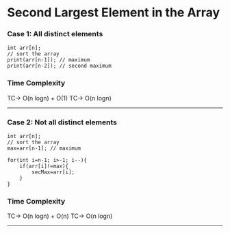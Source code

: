 # Second Largest Element in the Array

### Case 1:  All **distinct** elements

```
int arr[n];
// sort the array
print(arr[n-1]); // maximum
print(arr[n-2]); // second maximum

```

### Time Complexity

TC-> O(n logn) + O(1)
TC-> O(n logn)

---

### Case 2:  Not all distinct elements


```
int arr[n];
// sort the array
max=arr[n-1]; // maximum

for(int i=n-1; i>-1; i--){
    if(arr[i]!=max){
        secMax=arr[i];
    }
}

```

### Time Complexity

TC-> O(n logn) + O(n)
TC-> O(n logn)

---